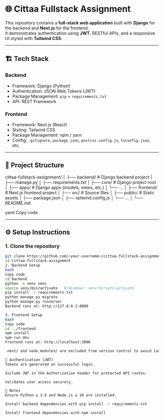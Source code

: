 # 🌐 Cittaa Fullstack Assignment

This repository contains a **full-stack web application** built with **Django** for the backend and **Next.js** for the frontend.  
It demonstrates authentication using **JWT**, RESTful APIs, and a responsive UI styled with **Tailwind CSS**.

---

## 🏗️ Tech Stack

### Backend
- Framework: Django (Python)
- Authentication: JSON Web Tokens (JWT)
- Package Management: `pip` + `requirements.txt`
- API: REST Framework

### Frontend
- Framework: Next.js (React)
- Styling: Tailwind CSS
- Package Management: npm / yarn
- Config: `.gitignore`, `package.json`, `postcss.config.js`, `tsconfig.json`, etc.

---

## 📁 Project Structure

cittaa-fullstack-assignment/
│
├── backend/ # Django backend project
│ ├── manage.py
│ ├── requirements.txt
│ ├── core/ # Django project root
│ ├── apps/ # Django apps (models, views, etc.)
│ └── ...
│
├── frontend/ # Next.js frontend project
│ ├── src/ # Source files
│ ├── public/ # Static assets
│ ├── package.json
│ ├── tailwind.config.js
│ └── ...
│
└── README.md

yaml
Copy code

---

## ⚙️ Setup Instructions

### 1. Clone the repository
```bash
git clone https://github.com/<your-username>/cittaa-fullstack-assignment.git
cd cittaa-fullstack-assignment
2. Backend Setup
bash
Copy code
cd backend
python -m venv venv
source venv/bin/activate   # Windows: venv\Scripts\activate
pip install -r requirements.txt
python manage.py migrate
python manage.py runserver
Backend runs at: http://127.0.0.1:8000

3. Frontend Setup
bash
Copy code
cd ../frontend
npm install
npm run dev
Frontend runs at: http://localhost:3000

.next/ and node_modules/ are excluded from version control to avoid large uploads.

🔐 Authentication (JWT)
Tokens are generated on successful login.

Include JWT in the Authorization header for protected API routes.

Validates user access securely.

🧰 Notes
Ensure Python ≥ 3.9 and Node.js ≥ 18 are installed.

Install backend dependencies with pip install -r requirements.txt

Install frontend dependencies with npm install
